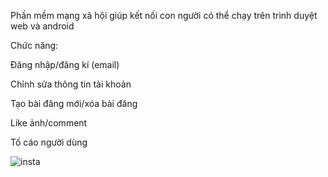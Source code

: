 Phần mềm mạng xã hội giúp kết nối con người có thể chạy trên trình duyệt web và android

Chức năng:

Đăng nhập/đăng kí (email)

Chỉnh sửa thông tin tài khoản

Tạo bài đăng mới/xóa bài đăng

Like ảnh/comment

Tố cáo người dùng


![insta](https://github.com/NgL142023/online-pic-app/assets/121923127/9f5c6f71-60d8-4b88-ad3c-e430a92c27e5)
